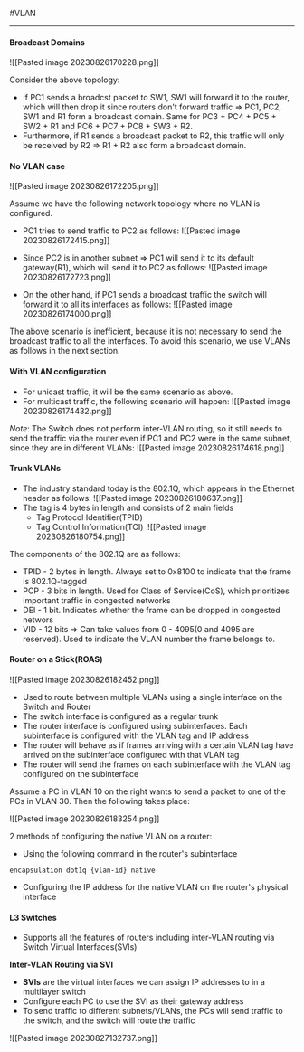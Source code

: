 #VLAN
***
#### Broadcast Domains

![[Pasted image 20230826170228.png]]

Consider the above topology:
- If PC1 sends a broadcst packet to SW1, SW1 will forward it to the router, which will then drop it since routers don't forward traffic => PC1, PC2, SW1 and R1 form a broadcast domain. Same for PC3 + PC4 + PC5 + SW2 + R1 and PC6 + PC7 + PC8 + SW3 + R2.
- Furthermore, if R1 sends a broadcast packet to R2, this traffic will only be received by R2 => R1 + R2 also form a broadcast domain.

#### No VLAN case
![[Pasted image 20230826172205.png]]

Assume we have the following network topology where no VLAN is configured.

- PC1 tries to send traffic to PC2 as follows:
![[Pasted image 20230826172415.png]]

- Since PC2 is in another subnet => PC1 will send it to its default gateway(R1), which will send it to PC2 as follows:
![[Pasted image 20230826172723.png]]

- On the other hand, if PC1 sends a broadcast traffic the switch will forward it to all its interfaces as follows:
![[Pasted image 20230826174000.png]]

The above scenario is inefficient, because it is not necessary to send the broadcast traffic to all the interfaces. To avoid this scenario, we use VLANs as follows in the next section.

#### With VLAN configuration
- For unicast traffic, it will be the same scenario as above.
- For multicast traffic, the following scenario will happen:
![[Pasted image 20230826174432.png]]

*Note*: The Switch does not perform inter-VLAN routing, so it still needs to send the traffic via the router even if PC1 and PC2 were in the same subnet, since they are in different VLANs:
![[Pasted image 20230826174618.png]]

 
#### Trunk VLANs

- The industry standard today is the 802.1Q, which appears in the Ethernet header as follows:
![[Pasted image 20230826180637.png]]
- The tag is 4 bytes in length and consists of 2 main fields
	- Tag Protocol Identifier(TPID)
	- Tag Control Information(TCI)
 ![[Pasted image 20230826180754.png]]

The components of the 802.1Q are as follows:
- TPID - 2 bytes in length. Always set to 0x8100 to indicate that the frame is 802.1Q-tagged
- PCP - 3 bits in length. Used for Class of Service(CoS), which prioritizes important traffic in congested networks
- DEI - 1 bit. Indicates whether the frame can be dropped in congested networs
- VID - 12 bits => Can take values from 0 - 4095(0 and 4095 are reserved). Used to indicate the VLAN number the frame belongs to.



#### Router on a Stick(ROAS)
![[Pasted image 20230826182452.png]]

- Used to route between multiple VLANs using a single interface on the Switch and Router
- The switch interface is configured as a regular trunk
- The router interface is configured using subinterfaces. Each subinterface is configured with the VLAN tag and IP address
- The router will behave as if frames arriving with a certain VLAN tag have arrived on the subinterface  configured with that VLAN tag
- The router will send the frames on each subinterface with the VLAN tag configured on the subinterface

Assume a PC in VLAN 10 on the right wants to send a packet to one of the PCs in VLAN 30. Then the following takes place:

![[Pasted image 20230826183254.png]]

2 methods of configuring the native VLAN on a router:
- Using the following command in the router's subinterface
```
encapsulation dot1q {vlan-id} native
```
- Configuring the IP address for the native VLAN on the router's physical interface


#### L3 Switches
- Supports all the features of routers including inter-VLAN routing via Switch Virtual Interfaces(SVIs)

**Inter-VLAN Routing via SVI**

- **SVIs** are the virtual interfaces we can assign IP addresses to in a multilayer switch
- Configure each PC to use the SVI as their gateway address
- To send traffic to different subnets/VLANs, the PCs will send traffic to the switch, and the switch will route the traffic

![[Pasted image 20230827132737.png]]



